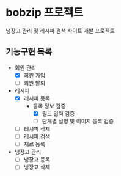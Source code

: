 # bobzip 프로젝트
냉장고 관리 및 레시피 검색 사이트 개발 프로젝트

## 기능구현 목록

- 회원 관리
  - [X] 회원 가입
  - [ ] 회원 탈퇴
- 레시피
  - [X] 레시피 등록
    - 등록 정보 검증
      - [x] 필드 입력 검증
      - [ ] 단계별 설명 및 이미지 등록 검증
  - [ ] 레시피 삭제
  - [ ] 레시피 검색
  - [ ] 재료 등록
- 냉장고 관리
  - [ ] 냉장고 등록
  - [ ] 냉장고 삭제
